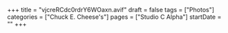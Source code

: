 +++
title = "vjcreRCdc0rdrY6WOaxn.avif"
draft = false
tags = ["Photos"]
categories = ["Chuck E. Cheese's"]
pages = ["Studio C Alpha"]
startDate = ""
+++
